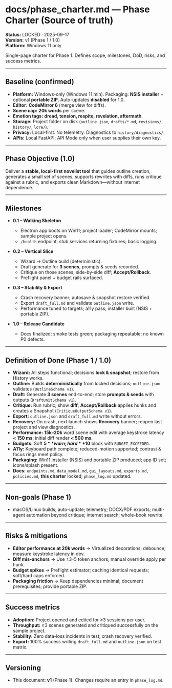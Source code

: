# docs/phase_charter.md — Phase Charter (Source of truth)
**Status:** LOCKED · 2025-09-17  
**Version:** v1 (Phase 1 / 1.0)  
**Platform:** Windows 11 only

Single-page charter for Phase 1. Defines scope, milestones, DoD, risks, and success metrics.

---

## Baseline (confirmed)
- **Platform:** Windows-only (Windows 11 min). Packaging: **NSIS installer** + optional **portable ZIP**. Auto-updates **disabled** for 1.0.
- **Editor:** **CodeMirror 6** (merge view for diffs).  
- **Scene cap:** **20k words** per scene.  
- **Emotion tags:** **dread, tension, respite, revelation, aftermath**.  
- **Storage:** Project folder on disk (`outline.json`, `drafts/*.md`, `revisions/`, `history/`, `lore/`).  
- **Privacy:** Local-first. No telemetry. Diagnostics to `history/diagnostics/`.  
- **APIs:** Local FastAPI; API Mode only when user supplies their own key.

---

## Phase Objective (1.0)
Deliver a **stable, local-first novelist tool** that guides outline creation, generates a small set of scenes, supports rewrites with diffs, runs critique against a rubric, and exports clean Markdown—without internet dependence.

---

## Milestones
- **0.1 – Walking Skeleton**  
  - Electron app boots on Win11; project loader; CodeMirror mounts; sample project opens.  
  - `/health` endpoint; stub services returning fixtures; basic logging.

- **0.2 – Vertical Slice**  
  - Wizard → Outline build (deterministic).  
  - Draft generate for **3 scenes**, prompts & seeds recorded.  
  - Critique on those scenes; side-by-side diff; **Accept/Rollback**.  
  - Preflight panel + budget rails surfaced.

- **0.3 – Stability & Export**  
  - Crash recovery banner; autosave & snapshot restore verified.  
  - Export `draft_full.md` and validate `outline.json` write.  
  - Performance tuned to targets; a11y pass; installer built (NSIS + portable ZIP).

- **1.0 – Release Candidate**  
  - Docs finalized; smoke tests green; packaging repeatable; no known P0 defects.

---

## Definition of Done (Phase 1 / 1.0)
- **Wizard:** All steps functional; decisions **lock & snapshot**; restore from History works.  
- **Outline:** Builds **deterministically** from locked decisions; `outline.json` validates (`OutlineSchema v1`).  
- **Draft:** Generate **3 scenes** end-to-end; store **prompts & seeds** with outputs (`DraftUnitSchema v1`).  
- **Critique:** Run rubric; show **diff**; **Accept/Rollback** applies hunks and creates a Snapshot (`CritiqueOutputSchema v1`).  
- **Export:** `outline.json` and `draft_full.md` write without errors.  
- **Recovery:** On crash, next launch shows **Recovery** banner; reopen last project and view diagnostics.  
- **Performance:** **15k–20k** word scene edit with average keystroke latency **< 150 ms**; initial diff render **< 500 ms**.  
- **Budgets:** Soft **$5** warn; hard **$10** block with `BUDGET_EXCEEDED`.  
- **A11y:** Keyboard path complete; reduced-motion supported; contrast & focus rings meet policy.  
- **Packaging:** Win11 installer (NSIS) and portable ZIP produced; app ID set; icons/splash present.  
- **Docs:** `endpoints.md`, `data_model.md`, `gui_layouts.md`, `exports.md`, `policies.md`, **this charter** locked; `phase_log.md` updated.

---

## Non-goals (Phase 1)
- macOS/Linux builds; auto-update; telemetry; DOCX/PDF exports; multi-agent automation beyond critique; internet search; whole-book rewrite.

---

## Risks & mitigations
- **Editor performance at 20k words** → Virtualized decorations; debounce; measure keystroke latency in dev.  
- **Diff mis-anchors** → Use ±3–5 token anchors; manual override apply per hunk.  
- **Budget spikes** → Preflight estimator; caching identical requests; soft/hard caps enforced.  
- **Packaging friction** → Keep dependencies minimal; document prerequisites; provide portable ZIP.

---

## Success metrics
- **Adoption:** Project opened and edited for ≥3 sessions per user.  
- **Throughput:** ≥3 scenes generated and critiqued successfully on the sample project.  
- **Stability:** Zero data-loss incidents in test; crash recovery verified.  
- **Export:** 100% success writing `draft_full.md` and `outline.json` on test matrix.

---

## Versioning
- This document: **v1** (Phase 1). Changes require an entry in `phase_log.md`.
